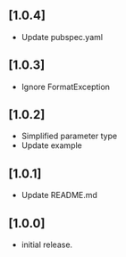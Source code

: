 ## [1.0.4]

* Update pubspec.yaml

## [1.0.3]

* Ignore FormatException

## [1.0.2]

* Simplified parameter type
* Update example

## [1.0.1]

* Update README.md

## [1.0.0]

* initial release.
